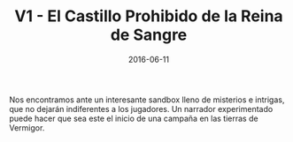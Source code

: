 ﻿---
title: V1 - El Castillo Prohibido de la Reina de Sangre
summary: El castillo de Varania tiene una nueva señora que ha traído el caos y el terror al valle de Galas y sus habitantes. Nunca antes una tierra había estado tan maldita y nunca antes un grupo de héroes había sido tan necesario. ¿Aceptarán los personajes el desafío? El Castillo Prohibido de La Reina de Sangre os espera.

authors:
  - José Manuel Palacios Rodrigo
date: 2016-06-11
type: post
categories:
- Clásicos de la Marca
- Línea V
tags:
- Vermigor
- Fortaleza
- Sandbox
- Urbano
- Exploración
minlevels: "6"
maxlevels: "10"
prices: 8€
session: "?"
mincharacters: "5"
maxcharacters: "6"
eval: oficial
cover: "v1-el-castillo-prohibido-de-la-reina-de-sangre.jpg"
download: "v1-el-castillo-prohibido-de-la-reina-de-sangre.pdf"
moreinfo: "https://tesorosdelamarca.com/producto/castillo-prohibido-la-reina-sangre/"
license: "OGL"
draft: false

---

Nos encontramos ante un interesante sandbox lleno de misterios e intrigas, que no dejarán indiferentes a los jugadores. Un narrador experimentado puede hacer que sea este el inicio de una campaña en las tierras de Vermigor.
